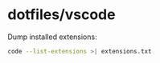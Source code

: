 # dotfiles/vscode

Dump installed extensions:
```bash
code --list-extensions >| extensions.txt
```

